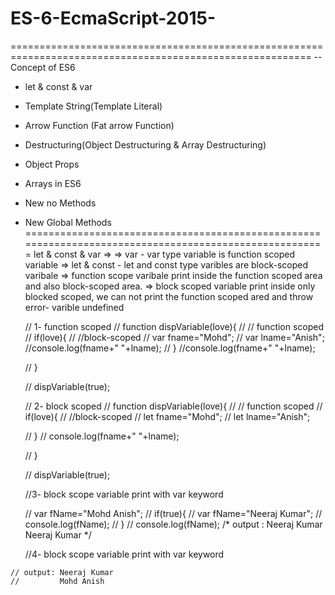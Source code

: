# ES-6-EcmaScript-2015-
==========================================================================================================
--Concept of ES6
  * let & const & var
  * Template String(Template Literal)
  * Arrow Function (Fat arrow Function)
  * Destructuring(Object Destructuring & Array Destructuring)
  * Object Props
  * Arrays in ES6
  * New no Methods
  * New Global Methods
  =======================================================================================================
  let & const & var =>
  => var - var type variable is function scoped variable
  => let & const - let and const type varibles are block-scoped varibale
  =>  function scope varibale print inside the function scoped area and also block-scoped area.
   => block scoped variable print inside only blocked scoped, we can not print the function scoped ared and throw error- varible undefined
    
    // 1- function scoped
    // function dispVariable(love){
    //     // function scoped
    //     if(love){
    //         //block-scoped 
    //         var fname="Mohd";
    //         var lname="Anish";
            //console.log(fname+" "+lname);
    //     }
        //console.log(fname+" "+lname);
       
    // }

    // dispVariable(true);

    // 2- block scoped
    // function dispVariable(love){
    //     // function scoped
    //     if(love){
    //         //block-scoped 
    //         let fname="Mohd";
    //         let lname="Anish";
           
    //     }
    //     console.log(fname+" "+lname);
       
    // }

    // dispVariable(true);

    //3- block scope variable print with var keyword

    // var fName="Mohd Anish";
    // if(true){
    //     var fName="Neeraj Kumar";
    //     console.log(fName);
    // }
    // console.log(fName);
    /*
    output : Neeraj Kumar
             Neeraj Kumar
    */

     //4- block scope variable print with var keyword

<!--      let fName="Mohd Anish";
    if(true){
        let fName="Neeraj Kumar";
        console.log(fName);
    }
    console.log(fName); -->
    
    // output: Neeraj Kumar
    //         Mohd Anish

  
  

